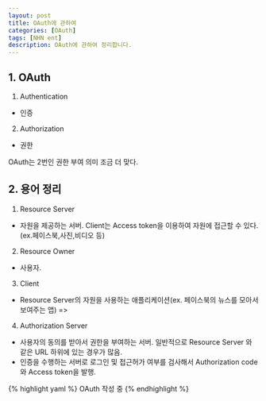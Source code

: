 ```yaml
---
layout: post
title: OAuth에 관하여
categories: [OAuth]
tags: [NHN ent]
description: OAuth에 관하여 정리합니다.
---
```


## 1. OAuth

1. Authentication
- 인증

2. Authorization
- 권한

OAuth는 2번인 권한 부여 의미 조금 더 맞다.


## 2. 용어 정리

1. Resource Server
- 자원을 제공하는 서버. Client는 Access token을 이용하여 자원에 접근할 수 있다. (ex.페이스북,사진,비디오 등)

2. Resource Owner
- 사용자.

3. Client
- Resource Server의 자원을 사용하는 애플리케이션(ex. 페이스북의 뉴스를 모아서 보여주는 앱) => 

4. Authorization Server
- 사용자의 동의를 받아서 권한을 부여하는 서버. 일반적으로 Resource Server 와 같은 URL 하위에 있는 경우가 많음.
- 인증을 수행하는 서버로 로그인 및 접근허가 여부를 검사해서 Authorization code와 Access token을 발행.




{% highlight yaml %}
OAuth 작성 중
{% endhighlight %}


